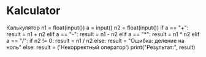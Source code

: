 # Kalculator
Калькулятор
n1 = float(input())
a = input()
n2 = float(input())
if a == "+":
    result = n1 + n2
elif a == "-":
    result = n1 - n2
elif a == "*":
    result = n1 * n2
elif a == "/":
    if n2 != 0:
        result = n1 / n2
    else:
        result = "Ошибка: деление на ноль"
else:
    result = ('Некорректный оператор')
print("Результат:", result)
